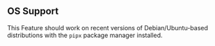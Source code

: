 

## OS Support

This Feature should work on recent versions of Debian/Ubuntu-based distributions with the `pipx` package manager installed.
